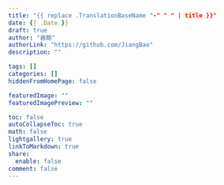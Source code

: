 ```yaml
---
title: "{{ replace .TranslationBaseName "-" " " | title }}"
date: {{ .Date }}
draft: true
author: "酱鲍"
authorLink: "https://github.com/JiangBao"
description: ""

tags: []
categories: []
hiddenFromHomePage: false

featuredImage: ""
featuredImagePreview: ""

toc: false
autoCollapseToc: true
math: false
lightgallery: true
linkToMarkdown: true
share:
  enable: false
comment: false
---
```


<!--more-->